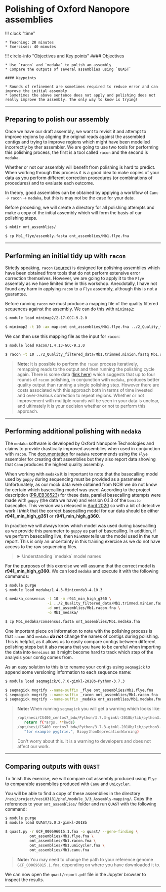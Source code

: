 # Polishing of Oxford Nanopore assemblies

!!! clock "time"

    * Teaching: 20 minutes
    * Exercises: 40 minutes
    
!!! circle-info "Objectives and Key points"
    #### Objectives
    
    * Use `racon` and `medaka` to polish an assembly
    * Compare the outputs of several assemblies using `QUAST`
    
    #### Keypoints
    
    * Rounds of refinement are sometimes required to reduce error and can improve the initial assembly
    * Sometimes the above sentence does not apply and polishing does not really improve the assembly. The only way to know is trying!

---

## Preparing to polish our assembly

Once we have our draft assembly, we want to revisit it and attempt to improve regions by aligning the original reads against the assembled contigs and trying to improve regions which might have been modelled incorrectly by ther assembler. We are going to use two tools for performing this polishing process, the first is a tool called `racon` and the second is `medaka`.

Whether or not our assembly will benefit from polishing is hard to predict. When working through this process it is a good idea to make copies of your data as you perform different correction procedures (or combinations of procedures) and to evaluate each outcome.

In theory, good assemblies can be obtained by applying a workflow of `Canu` -> `racon` -> `medaka`, but this is may not be the case for your data.

Before proceding, we will create a directory for all polishing attempts and make a copy of the initial assembly which will form the basis of our polishing steps.

```bash
$ mkdir ont_assemblies/

$ cp Mb1_flye/assembly.fasta ont_assemblies/Mb1.flye.fna
```

---

## Performing an initial tidy up with `racon`

Strictly speaking, `racon` ([source](https://github.com/isovic/racon)) is designed for polishing assemblies which have been obtained from tools that do not perform extensive error correction themselves. However, we are going to apply it to the `Flye` assembly as we have limited time in this workshop. Anecdotally, I have not found any harm in applying `racon` to a `Flye` assembly, although this is not a guarantee.

Before running `racon` we must produce a mapping file of the quality filtered sequences against the assembly. We can do this with `minimap2`:

```bash
$ module load minimap2/2.17-GCC-9.2.0

$ minimap2 -t 10 -ax map-ont ont_assemblies/Mb1.flye.fna ../2_Quality_filtered_data/Mb1.trimmed.minion.fastq > Mb1.sam
```

We can then use this mapping file as the input for `racon`:

```bash
$ module load Racon/1.4.13-GCC-9.2.0

$ racon -t 10 ../2_Quality_filtered_data/Mb1.trimmed.minion.fastq Mb1.sam ont_assemblies/Mb1.flye.fna > ont_assemblies/Mb1.racon.fna
```

>**Note:** It is possible to perform the `racon` process iteratively, remapping reads to the output and then running the polishing cycle again. There is some data ([link here](https://nanoporetech.github.io/medaka/draft_origin.html#discussion)) which suggests that up to four rounds of `racon` polishing, in conjunction with `medaka`, produces better quality output than running a single polishing step. However there are costs associated with this approach both in terms of time invested and over-zealous correction to repeat regions. Whether or not improvement with multiple rounds will be seen in your data is unclear, and ultimately it is your decision whether or not to perform this approach.

---

## Performing additional polishing with `medaka`

The `medaka` software is developed by Oxford Nanopore Technologies and claims to provide drastically improved assemblies when used in conjunction with `racon`. The [documentation](https://nanoporetech.github.io/medaka/) for `medaka` recommends using the `Flye` assembler for creating draft assemblies but they also report data showing that `Canu` produces the highest quality assembly.

When working with `medaka` it is important to note that the basecalling model used by `guppy` during sequencing must be provided as a parameter. Unfortunately, as our mock data were obtained from NCBI we do not know for certain which basecalling model was used. According to the project description ([PRJEB38523](https://www.ncbi.nlm.nih.gov/bioproject/PRJEB38523)) for these data, parallel basecalling attempts were made with `guppy` (the data we have) and version 0.1.3 of the `bonito` basecaller. This version was released in [April 2020](https://pypi.org/project/ont-bonito/0.1.3/#history) so with a bit of detective work I *think* that the correct basecalling model for our data should be either **r941_min_high_g351** or **r941_min_high_g360**.

In practice we will always know which model was used during basecalling as we provide this parameter to `guppy` as part of basecalling. In addition, if we perform basecalling live, then `MinKNOW` tells us the model used in the run report. This is only an uncertainty in this training exercise as we do not have access to the raw sequencing files.

> <details>
> <summary>Understanding `medaka` model names</summary>
>
> The model names might look cryptic, but they are actually extremely informative. The `medaka` [github page](https://github.com/nanoporetech/medaka) explains the naming convention used, which takes the form
> ```
> [PORE TYPE]_[SEQUENCING DEVICE]_[CALLING METHOD]_[VERSION]
> ```
> The pore type and sequencing device are dictated by the sequencing device we use - generally this would be MinION with either the R9.4.1 or R10.3 pore chemistry. If you are working on the sequencing computers look up the relationship between device, kit, and model using the command:
>
> ```bash
> $ guppy_basecaller --print_workflows
> ```
> This will show you which model corresponds to which sequencing kit. The version number is taken from the version of `guppy` used during basecalling.
>
> The only detail which is really in the users control is whether we used the fast, high-accuracy, or super-accuracy (`guppy` v5 only) models for basecalling. This is something that you should know, and will be in the run report if live basecalling was performed by `MinKNOW`.
> </details>

For the purposes of this exercise we will assume that the correct model is **r941_min_high_g360**. We can load `medaka` and execute it with the following commands:

```bash
$ module purge
$ module load medaka/1.4.3-Miniconda3-4.10.3

$ medaka_consensus -t 10 -m r941_min_high_g360 \
                   -i ../2_Quality_filtered_data/Mb1.trimmed.minion.fastq \
                   -d ont_assemblies/Mb1.racon.fna \
                   -o Mb1_medaka/

$ cp Mb1_medaka/consensus.fasta ont_assemblies/Mb1.medaka.fna
```

One important piece on information to note with the polishing process is that `racon` and `medaka` **_do not_** change the names of contigs during polishing. This is helpful, as it allows us to easily compare contigs between different polishing steps but it also means that you have to be careful when importing the data into `Geneious` as it might become hard to track which step of the analysis your contig comes from.

As an easy solution to this is to rename your contigs using `seqmagick` to append some versioning information to each sequence name:

```bash
$ module load seqmagick/0.7.0-gimkl-2018b-Python-3.7.3

$ seqmagick mogrify --name-suffix _flye ont_assemblies/Mb1.flye.fna
$ seqmagick mogrify --name-suffix _racon ont_assemblies/Mb1.racon.fna
$ seqmagick mogrify --name-suffix _medaka ont_assemblies/Mb1.medaka.fna
```

>**Note:** When running `seqmagick` you will get a warning which looks like:
>
>```bash
>/opt/nesi/CS400_centos7_bdw/Python/3.7.3-gimkl-2018b/lib/python3.7/importlib/_bootstrap.py:219: RuntimeWarning: This module has been deprecated. We encourage users to switch to alternative libraries implementing a trie data structure, for example pygtrie.
>    return f(*args, **kwds)
>/opt/nesi/CS400_centos7_bdw/Python/3.7.3-gimkl-2018b/lib/python3.7/site-packages/Bio/triefind.py:34: BiopythonDeprecationWarning: This module has been deprecated. We encourage users to switch to alternative libraries implementing a trie data structure, for example pygtrie.
>    "for example pygtrie.", BiopythonDeprecationWarning)
>```
>
>Don't worry about this. It is a warning to developers and does not affect our work.

---

## Comparing outputs with `QUAST`

To finish this exercise, we will compare out assembly produced using `Flye` to comparable assemblies produced with `Canu` and `Unicycler`.

You will be able to find a copy of these assemblies in the directory `/nesi/project/nesi03181/phel/module_3/3_Assembly-mapping/`. Copy the references to your `ont_assemblies/` folder and run `QUAST` with the following command:


```bash
$ module purge
$ module load QUAST/5.0.2-gimkl-2018b

$ quast.py -r GCF_000696015.1.fna -o quast/ --gene-finding \
           ont_assemblies/Mb1.flye.fna \
           ont_assemblies/Mb1.racon.fna \
           ont_assemblies/Mb1.unicycler.fna \
           ont_assemblies/Mb1.canu.fna
```

>**Note:** You may need to change the path to your reference genome `GCF_000696015.1.fna`, depending on where you have downloaded it to.

We can now open the `quast/report.pdf` file in the Jupyter browser to inspect the results.

---
